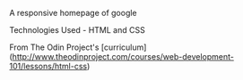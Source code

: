 A responsive homepage of google

Technologies Used - HTML and CSS

From The Odin Project's [curriculum]
(http://www.theodinproject.com/courses/web-development-101/lessons/html-css)
